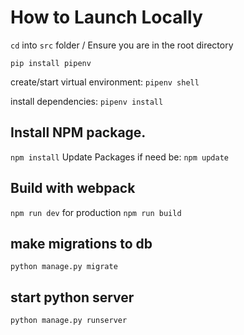 # How to Launch Locally

`cd` into `src` folder / Ensure you are in the root directory

`pip install pipenv`

create/start virtual environment: `pipenv shell`

install dependencies: `pipenv install`

## Install NPM package.

`npm install` Update Packages if need be: `npm update`

## Build with webpack

`npm run dev` for production `npm run build`

## make migrations to db

`python manage.py migrate`

## start python server

`python manage.py runserver`
